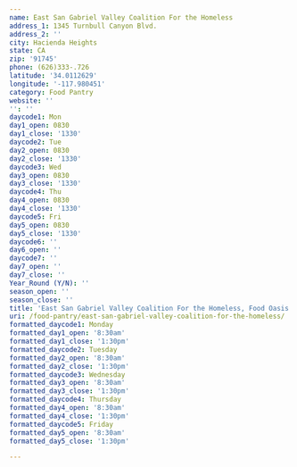 ```yaml
---
name: East San Gabriel Valley Coalition For the Homeless
address_1: 1345 Turnbull Canyon Blvd.
address_2: ''
city: Hacienda Heights
state: CA
zip: '91745'
phone: (626)333-.726
latitude: '34.0112629'
longitude: '-117.980451'
category: Food Pantry
website: ''
'': ''
daycode1: Mon
day1_open: 0830
day1_close: '1330'
daycode2: Tue
day2_open: 0830
day2_close: '1330'
daycode3: Wed
day3_open: 0830
day3_close: '1330'
daycode4: Thu
day4_open: 0830
day4_close: '1330'
daycode5: Fri
day5_open: 0830
day5_close: '1330'
daycode6: ''
day6_open: ''
daycode7: ''
day7_open: ''
day7_close: ''
Year_Round (Y/N): ''
season_open: ''
season_close: ''
title: 'East San Gabriel Valley Coalition For the Homeless, Food Oasis Los Angeles'
uri: /food-pantry/east-san-gabriel-valley-coalition-for-the-homeless/
formatted_daycode1: Monday
formatted_day1_open: '8:30am'
formatted_day1_close: '1:30pm'
formatted_daycode2: Tuesday
formatted_day2_open: '8:30am'
formatted_day2_close: '1:30pm'
formatted_daycode3: Wednesday
formatted_day3_open: '8:30am'
formatted_day3_close: '1:30pm'
formatted_daycode4: Thursday
formatted_day4_open: '8:30am'
formatted_day4_close: '1:30pm'
formatted_daycode5: Friday
formatted_day5_open: '8:30am'
formatted_day5_close: '1:30pm'

---
```

